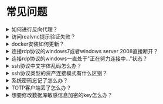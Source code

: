 # 常见问题

<details>
    <summary>如何进行反向代理？</summary>

主要是反向代理websocket，示例如下
```shell
location / {
    proxy_pass http://127.0.0.1:8088/;
    proxy_set_header X-Forwarded-For $proxy_add_x_forwarded_for;
    proxy_set_header Upgrade $http_upgrade;
    proxy_set_header Connection $http_connection;
}

```
</details>

<details>
    <summary>访问realvnc提示验证失败？</summary>

1. 把密码类型修改为VNC
2. 把加密类型修改为 Prefer On

</details>


<details>
    <summary>docker安装如何更新？</summary>

推荐使用`watchtower`自动更新

手动更新需要先拉取最新的镜像

```shell
docker pull dushixiang/next-terminal:latest
```

删除掉原来的容器
> 如果是使用sqlite方式启动的，记得备份`next-terminal.db`文件哦
```shell
docker rm <container-id> -f
```
再重新执行一次 [docker方式安装命令](install-docker.md)

</details>

<details>
    <summary>连接rdp协议的windows7或者windows server 2008直接断开？</summary>

因为freerdp的一个问题导致的，把 设置>RDP 下面的禁用字形缓存打开即可。
详情可参考 https://issues.apache.org/jira/browse/GUACAMOLE-1191

</details>

<details>
    <summary>连接rdp协议的windows一直处于"正在努力连接中..."状态？</summary>

1. 确认guacd是否正确启动。
2. 确认是否使用了中文的账号或者密码，如果有，请使用英文字符。

</details>

<details>
    <summary>ssh协议中文字体乱码怎么办？</summary>

参考[安装字体](install-naive.md)章节，给系统安装中文字体。

</details>

<details>
    <summary>ssh协议类型的资产连接模式有什么区别？</summary>

1. 默认：默认使用guacd模式
2. 原生：使用golang+xterm.js方式实现的webssh，传输协议是文本，操作响应更快。但目前尚未实现实时监控。
3. guacd：Apache Guacamole包装了一层的ssh协议，支持实时监控，录屏播放更加统一。但某些密钥不支持。

</details>

<details>
    <summary>系统密码忘记了怎么办？</summary>
首先需要进入程序所在目录，使用docker安装的程序目录为：/usr/local/next-terminal

执行命令 

```shell
./next-terminal --reset-password admin
```

其中 admin 为用户登录账号，成功之后会输出 

``` shell

 _______                   __    ___________                  .__              .__   
 \      \   ____ ___  ____/  |_  \__    ___/__________  _____ |__| ____ _____  |  |  
 /   |   \_/ __ \\  \/  /\   __\   |    |_/ __ \_  __ \/     \|  |/    \\__  \ |  |  
/    |    \  ___/ >    <  |  |     |    |\  ___/|  | \/  Y Y  \  |   |  \/ __ \|  |__
\____|__  /\___  >__/\_ \ |__|     |____| \___  >__|  |__|_|  /__|___|  (____  /____/
        \/     \/      \/                     \/            \/        \/     \/      v0.3.0

当前数据库模式为：mysql
Mar  5 20:00:16.923 [DEBU] 用户「admin」密码初始化为: next-terminal

```

</details>

<details>
    <summary>TOTP客户端丢了怎么办？</summary>
首先需要进入程序所在目录，使用docker安装的程序目录为：/usr/local/next-terminal

执行命令

```shell
./next-terminal --reset-totp admin
```

其中 admin 为用户登录账号，成功之后会输出

``` shell

 _______                   __    ___________                  .__              .__   
 \      \   ____ ___  ____/  |_  \__    ___/__________  _____ |__| ____ _____  |  |  
 /   |   \_/ __ \\  \/  /\   __\   |    |_/ __ \_  __ \/     \|  |/    \\__  \ |  |  
/    |    \  ___/ >    <  |  |     |    |\  ___/|  | \/  Y Y  \  |   |  \/ __ \|  |__
\____|__  /\___  >__/\_ \ |__|     |____| \___  >__|  |__|_|  /__|___|  (____  /____/
        \/     \/      \/                     \/            \/        \/     \/      v0.4.0

当前数据库模式为：mysql
Mar  5 20:00:16.923 [DEBU] 用户「admin」已重置TOTP

```

</details>

<details>
    <summary>想要修改数据库敏感信息加密的key怎么办？</summary>
首先需要进入程序所在目录，使用docker安装的程序目录为：/usr/local/next-terminal

执行命令

```shell
./next-terminal --encryption-key 旧的加密key --new-encryption-key 新的的加密key
```

成功之后会输出

``` shell

 _______                   __    ___________                  .__              .__   
 \      \   ____ ___  ____/  |_  \__    ___/__________  _____ |__| ____ _____  |  |  
 /   |   \_/ __ \\  \/  /\   __\   |    |_/ __ \_  __ \/     \|  |/    \\__  \ |  |  
/    |    \  ___/ >    <  |  |     |    |\  ___/|  | \/  Y Y  \  |   |  \/ __ \|  |__
\____|__  /\___  >__/\_ \ |__|     |____| \___  >__|  |__|_|  /__|___|  (____  /____/
        \/     \/      \/                     \/            \/        \/     \/      v0.4.0

当前数据库模式为：mysql
Mar  5 20:00:16.923 [DEBU] encryption key has being changed.

```

最后重新启动程序，并且把加密key修改为新的。
</details>

